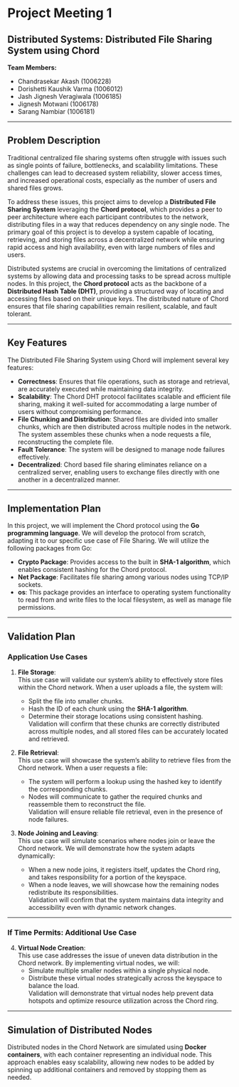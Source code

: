 # Project Meeting 1

## Distributed Systems: Distributed File Sharing System using Chord

**Team Members:**

- Chandrasekar Akash (1006228)
- Dorishetti Kaushik Varma (1006012)
- Jash Jignesh Veragiwala (1006185)
- Jignesh Motwani (1006178)
- Sarang Nambiar (1006181)
  
---

## Problem Description

Traditional centralized file sharing systems often struggle with issues such as single points of failure, bottlenecks, and scalability limitations. These challenges can lead to decreased system reliability, slower access times, and increased operational costs, especially as the number of users and shared files grows.

To address these issues, this project aims to develop a **Distributed File Sharing System** leveraging the **Chord protocol**, which provides a peer to peer architecture where each participant contributes to the network, distributing files in a way that reduces dependency on any single node. The primary goal of this project is to develop a system capable of locating, retrieving, and storing files across a decentralized network while ensuring rapid access and high availability, even with large numbers of files and users.

Distributed systems are crucial in overcoming the limitations of centralized systems by allowing data and processing tasks to be spread across multiple nodes. In this project, the **Chord protocol** acts as the backbone of a **Distributed Hash Table (DHT)**, providing a structured way of locating and accessing files based on their unique keys. The distributed nature of Chord ensures that file sharing capabilities remain resilient, scalable, and fault tolerant.

---

## Key Features

The Distributed File Sharing System using Chord will implement several key features:

- **Correctness**: Ensures that file operations, such as storage and retrieval, are accurately executed while maintaining data integrity.
- **Scalability**: The Chord DHT protocol facilitates scalable and efficient file sharing, making it well-suited for accommodating a large number of users without compromising performance.
- **File Chunking and Distribution**: Shared files are divided into smaller chunks, which are then distributed across multiple nodes in the network. The system assembles these chunks when a node requests a file, reconstructing the complete file.
- **Fault Tolerance**: The system will be designed to manage node failures effectively.
- **Decentralized**: Chord based file sharing eliminates reliance on a centralized server, enabling users to exchange files directly with one another in a decentralized manner.

---

## Implementation Plan

In this project, we will implement the Chord protocol using the **Go programming language**. We will develop the protocol from scratch, adapting it to our specific use case of File Sharing. We will utilize the following packages from Go:

- **Crypto Package**: Provides access to the built in **SHA-1 algorithm**, which enables consistent hashing for the Chord protocol.
- **Net Package**: Facilitates file sharing among various nodes using TCP/IP sockets.
- **os**: This package provides an interface to operating system functionality to read from and write files to the local filesystem, as well as manage file permissions.

---

## Validation Plan

### Application Use Cases

1. **File Storage**:  
   This use case will validate our system’s ability to effectively store files within the Chord network. When a user uploads a file, the system will:

   - Split the file into smaller chunks.
   - Hash the ID of each chunk using the **SHA-1 algorithm**.
   - Determine their storage locations using consistent hashing.
     Validation will confirm that these chunks are correctly distributed across multiple nodes, and all stored files can be accurately located and retrieved.

2. **File Retrieval**:  
   This use case will showcase the system’s ability to retrieve files from the Chord network. When a user requests a file:

   - The system will perform a lookup using the hashed key to identify the corresponding chunks.
   - Nodes will communicate to gather the required chunks and reassemble them to reconstruct the file.  
     Validation will ensure reliable file retrieval, even in the presence of node failures.

3. **Node Joining and Leaving**:  
   This use case will simulate scenarios where nodes join or leave the Chord network. We will demonstrate how the system adapts dynamically:
   - When a new node joins, it registers itself, updates the Chord ring, and takes responsibility for a portion of the keyspace.
   - When a node leaves, we will showcase how the remaining nodes redistribute its responsibilities.  
     Validation will confirm that the system maintains data integrity and accessibility even with dynamic network changes.

---

### If Time Permits: Additional Use Case

4. **Virtual Node Creation**:  
   This use case addresses the issue of uneven data distribution in the Chord network. By implementing virtual nodes, we will:
   - Simulate multiple smaller nodes within a single physical node.
   - Distribute these virtual nodes strategically across the keyspace to balance the load.  
     Validation will demonstrate that virtual nodes help prevent data hotspots and optimize resource utilization across the Chord ring.

---

## Simulation of Distributed Nodes

Distributed nodes in the Chord Network are simulated using **Docker containers**, with each container representing an individual node. This approach enables easy scalability, allowing new nodes to be added by spinning up additional containers and removed by stopping them as needed.
